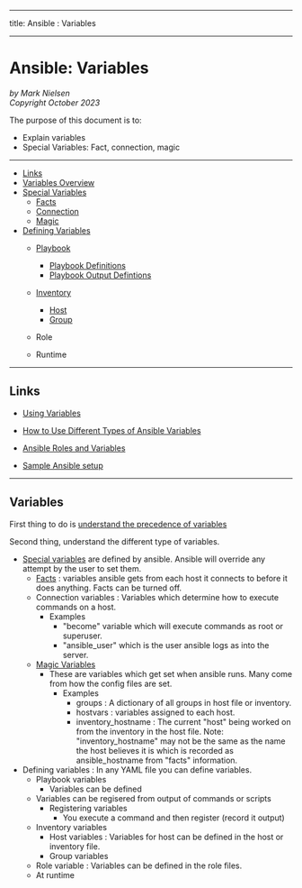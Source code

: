--------
title: Ansible : Variables 

--------

# Ansible: Variables

*by Mark Nielsen*  
*Copyright October 2023*

The purpose of this document is to:

- Explain variables
- Special Variables: Fact, connection, magic


---

* [Links](#links)
* [Variables Overview](#var)
* [Special Variables](#special)
    * [Facts](#facts)
    * [Connection](#connection)
    * [Magic](#magic)
* [Defining Variables](#define)
    * [Playbook](#playbook)
        * [Playbook Definitions](#pbdef)
        * [Playbook Output Defintions](#pbdefoutput) 
    * [Inventory](#iv)
        * [Host](#host)
        * [Group](#group)

    * Role
    * Runtime
    

* * *

<a name=links></a>Links
-----
* [Using Variables](https://docs.ansible.com/ansible/latest/playbook_guide/playbooks_variables.html)

* [How to Use Different Types of Ansible Variables](https://spacelift.io/blog/ansible-variables)
* [Ansible Roles and Variables](https://www.dasblinkenlichten.com/ansible-roles-and-variables/)
* [Sample Ansible setup](https://docs.ansible.com/ansible/latest/tips_tricks/sample_setup.html)



* * *

<a name=var></a>Variables
-----

First thing to do is [understand the precedence of variables](https://docs.ansible.com/ansible/latest/reference_appendices/general_precedence.html#general-precedence-rules)

Second thing, understand the different type of variables. 

* [Special variables](https://docs.ansible.com/ansible/latest/reference_appendices/special_variables.html) are defined by ansible. Ansible will override any attempt by the user to set them.
   * [Facts](https://docs.ansible.com/ansible/latest/playbook_guide/playbooks_vars_facts.html#ansible-facts) : variables ansible gets from each host it connects to before it does anything. Facts can be turned off.
   * Connection variables : Variables which determine how to execute commands on a host.
       * Examples
           * "become" variable which will execute commands as root or superuser.
           * "ansible_user" which is the user ansible logs as into the server. 
   * [Magic Variables](https://docs.ansible.com/ansible/latest/playbook_guide/playbooks_vars_facts.html#information-about-ansible-magic-variables)
       * These are variables which get set when ansible runs. Many come from how the config files are set.
           * Examples  
               * groups : A dictionary of all groups in host file or inventory.
               * hostvars : variables assigned to each host.
               * inventory_hostname : The current "host" being worked on from the inventory in the host file. Note: "inventory_hostname" may not be the same as the name the host believes it is which is recorded as ansible_hostname from "facts" information. 
* Defining variables : In any YAML file you can define variables.
    * Playbook variables
        * Variables can be defined
	* Variables can be regisered from output of commands or scripts
        * Registering variables
            * You execute a command and then register (record it output)
    * Inventory variables
        * Host variables : Variables for host can be defined in the host or inventory file. 
        * Group variables
    * Role variable : Variables can be defined in the role files. 
    * At runtime

